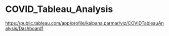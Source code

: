 # COVID_Tableau_Analysis
https://public.tableau.com/app/profile/kalpana.parmar/viz/COVIDTableauAnalysis/Dashboard1
